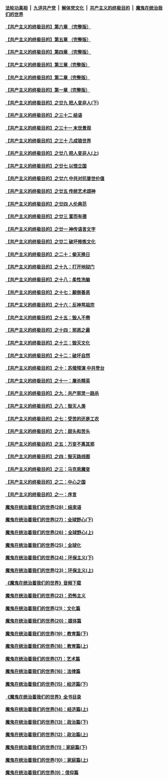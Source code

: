 ####  [法轮功真相](../../../../basic/blob/master/README.md?t=05200731) &nbsp;|&nbsp; [九评共产党](../../../../9ping.md/blob/master/README.md?t=05200731) &nbsp;|&nbsp; [解体党文化](../../../../jtdwh.md/blob/master/README.md?t=05200731)  &nbsp;|&nbsp; [共产主义的终极目的](../../../../gczydzjmd.md/blob/master/README.md?t=05200731) &nbsp;|&nbsp; [魔鬼在统治我们的世界](../../../../mgztzwmdsj.md/blob/master/README.md?t=05200731) 

#### [【共产主义的终极目的】第六章 （完整版）](../pages/nsc422/n11428913.md?t=05200731) 

#### [【共产主义的终极目的】第五章 （完整版）](../pages/nsc422/n11428912.md?t=05200731) 

#### [【共产主义的终极目的】第四章 （完整版）](../pages/nsc422/n11428907.md?t=05200731) 

#### [【共产主义的终极目的】第三章（完整版）](../pages/nsc422/n11428848.md?t=05200731) 

#### [【共产主义的终极目的】第二章（完整版）](../pages/nsc422/n11428831.md?t=05200731) 

#### [【共产主义的终极目的】第一章（完整版）](../pages/nsc422/n11417651.md?t=05200731) 

#### [【共产主义的终极目的】之廿九 把人变非人(下)](../pages/nsc422/n11344140.md?t=05200731) 

#### [【共产主义的终极目的】之三十二 结语](../pages/nsc422/n11360535.md?t=05200731) 

#### [【共产主义的终极目的】之三十一 末世景观](../pages/nsc422/n11351129.md?t=05200731) 

#### [【共产主义的终极目的】之三十 几成狼世界](../pages/nsc422/n11348280.md?t=05200731) 

#### [【共产主义的终极目的】之廿八 把人变非人(上)](../pages/nsc422/n11340492.md?t=05200731) 

#### [【共产主义的终极目的】之廿七 以恨立国](../pages/nsc422/n11336944.md?t=05200731) 

#### [【共产主义的终极目的】之廿六 中共对抗普世价值](../pages/nsc422/n11324785.md?t=05200731) 

#### [【共产主义的终极目的】之廿五 传统艺术颂神](../pages/nsc422/n11296396.md?t=05200731) 

#### [【共产主义的终极目的】之廿四 人伦典范](../pages/nsc422/n11296397.md?t=05200731) 

#### [【共产主义的终极目的】之廿三 富而有德](../pages/nsc422/n11283598.md?t=05200731) 

#### [【共产主义的终极目的】之廿一 神传语言文字](../pages/nsc422/n11263265.md?t=05200731) 

#### [【共产主义的终极目的】之廿二 破坏修炼文化](../pages/nsc422/n11245728.md?t=05200731) 

#### [【共产主义的终极目的】之二十：偷天换日](../pages/nsc422/n11238846.md?t=05200731) 

#### [【共产主义的终极目的】之十九：打开地狱门](../pages/nsc422/n11206376.md?t=05200731) 

#### [【共产主义的终极目的】之十八：柔性洗脑](../pages/nsc422/n11199994.md?t=05200731) 

#### [【共产主义的终极目的】之十七：颠倒善恶](../pages/nsc422/n11179782.md?t=05200731) 

#### [【共产主义的终极目的】之十六：反神骂祖宗](../pages/nsc422/n11166798.md?t=05200731) 

#### [【共产主义的终极目的】之十五：毁人不倦](../pages/nsc422/n11166792.md?t=05200731) 

#### [【共产主义的终极目的】之十四：邪恶之最](../pages/nsc422/n11150249.md?t=05200731) 

#### [【共产主义的终极目的】之十三：毁灭文化](../pages/nsc422/n11135227.md?t=05200731) 

#### [【共产主义的终极目的】之十二：破坏自然](../pages/nsc422/n11135214.md?t=05200731) 

#### [【共产主义的终极目的】之十：苏俄预演 中共登台](../pages/nsc422/n11118424.md?t=05200731) 

#### [【共产主义的终极目的】之十一：屠杀精英](../pages/nsc422/n11118442.md?t=05200731) 

#### [【共产主义的终极目的】之九：共产邪灵一路杀](../pages/nsc422/n11114139.md?t=05200731) 

#### [【共产主义的终极目的】之八：毁灭人类](../pages/nsc422/n11108503.md?t=05200731) 

#### [【共产主义的终极目的】之七：受苦的还是工农](../pages/nsc422/n11101809.md?t=05200731) 

#### [【共产主义的终极目的】之六：甜头和苦头](../pages/nsc422/n11096971.md?t=05200731) 

#### [【共产主义的终极目的】之五：万变不离其邪](../pages/nsc422/n11091285.md?t=05200731) 

#### [【共产主义的终极目的】之四：毁灭路线图](../pages/nsc422/n11086284.md?t=05200731) 

#### [【共产主义的终极目的】之三：马克思魔变](../pages/nsc422/n11061941.md?t=05200731) 

#### [【共产主义的终极目的】之二：中心之国](../pages/nsc422/n11047728.md?t=05200731) 

#### [【共产主义的终极目的】之一：序言](../pages/nsc422/n11086077.md?t=05200731) 

#### [魔鬼在统治着我们的世界(28)：结束语](../pages/nsc422/n10936246.md?t=05200731) 

#### [魔鬼在统治着我们的世界(27)：全球野心(下)](../pages/nsc422/n10928319.md?t=05200731) 

#### [魔鬼在统治着我们的世界(26)：全球野心(上)](../pages/nsc422/n10900318.md?t=05200731) 

#### [魔鬼在统治着我们的世界(25)：全球化](../pages/nsc422/n10788205.md?t=05200731) 

#### [魔鬼在统治着我们的世界(24)：环保主义(下)](../pages/nsc422/n10695307.md?t=05200731) 

#### [魔鬼在统治着我们的世界(23)：环保主义(上)](../pages/nsc422/n10688613.md?t=05200731) 

#### [《魔鬼在统治着我们的世界》音频下载](../pages/nsc422/n10635553.md?t=05200731) 

#### [魔鬼在统治着我们的世界(22)：恐怖主义](../pages/nsc422/n10614727.md?t=05200731) 

#### [魔鬼在统治着我们的世界(21)：文化篇](../pages/nsc422/n10597706.md?t=05200731) 

#### [魔鬼在统治着我们的世界(20)：媒体篇](../pages/nsc422/n10586579.md?t=05200731) 

#### [魔鬼在统治着我们的世界(19)：教育篇(下)](../pages/nsc422/n10564808.md?t=05200731) 

#### [魔鬼在统治着我们的世界(18)：教育篇(上)](../pages/nsc422/n10526970.md?t=05200731) 

#### [魔鬼在统治着我们的世界(17)：艺术篇](../pages/nsc422/n10499093.md?t=05200731) 

#### [魔鬼在统治着我们的世界(16)：法律篇](../pages/nsc422/n10485969.md?t=05200731) 

#### [魔鬼在统治着我们的世界(15)：经济篇(下)](../pages/nsc422/n10469975.md?t=05200731) 

#### [《魔鬼在统治着我们的世界》全书目录](../pages/nsc422/n10464261.md?t=05200731) 

#### [魔鬼在统治着我们的世界(14)：经济篇(上)](../pages/nsc422/n10457370.md?t=05200731) 

#### [魔鬼在统治着我们的世界(13)：政治篇(下)](../pages/nsc422/n10448270.md?t=05200731) 

#### [魔鬼在统治着我们的世界(12)：政治篇(上)](../pages/nsc422/n10444576.md?t=05200731) 

#### [魔鬼在统治着我们的世界(11)：家庭篇(下)](../pages/nsc422/n10440961.md?t=05200731) 

#### [魔鬼在统治着我们的世界(10)：家庭篇(上)](../pages/nsc422/n10435448.md?t=05200731) 

#### [魔鬼在统治着我们的世界(9)：信仰篇](../pages/nsc422/n10432159.md?t=05200731) 

